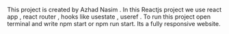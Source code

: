 This project is created by Azhad Nasim .
In this Reactjs project we use react app , react router , hooks like usestate , useref .
To run this project open terminal and write npm start or npm run start.
Its a fully responsive website.
